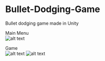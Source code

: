 # Bullet-Dodging-Game
Bullet dodging game made in Unity

Main Menu
<br /> 
![alt text](https://github.com/Thestouges/Bullet-Dodging-Game/blob/master/Assets/Sample/menu.PNG)

Game
<br /> 
![alt text](https://github.com/Thestouges/Bullet-Dodging-Game/blob/master/Assets/Sample/game1.PNG)
![alt text](https://github.com/Thestouges/Bullet-Dodging-Game/blob/master/Assets/Sample/game2.PNG)
